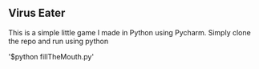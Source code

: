## Virus Eater

This is a simple little game I made in Python using Pycharm.
Simply clone the repo and run using python

'$python fillTheMouth.py'

